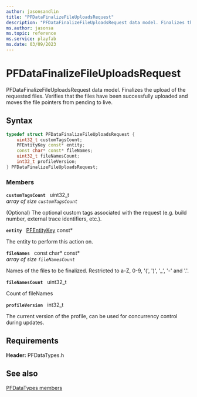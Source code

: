 ```yaml
---
author: jasonsandlin
title: "PFDataFinalizeFileUploadsRequest"
description: "PFDataFinalizeFileUploadsRequest data model. Finalizes the upload of the requested files. Verifies that the files have been successfully uploaded and moves the file pointers from pending to live."
ms.author: jasonsa
ms.topic: reference
ms.service: playfab
ms.date: 03/09/2023
---
```


# PFDataFinalizeFileUploadsRequest  

PFDataFinalizeFileUploadsRequest data model. Finalizes the upload of the requested files. Verifies that the files have been successfully uploaded and moves the file pointers from pending to live.  

## Syntax  
  
```cpp
typedef struct PFDataFinalizeFileUploadsRequest {  
    uint32_t customTagsCount;  
    PFEntityKey const* entity;  
    const char* const* fileNames;  
    uint32_t fileNamesCount;  
    int32_t profileVersion;  
} PFDataFinalizeFileUploadsRequest;  
```
  
### Members  
  
**`customTagsCount`** &nbsp; uint32_t  
*array of size `customTagsCount`*  
  
(Optional) The optional custom tags associated with the request (e.g. build number, external trace identifiers, etc.).
  
**`entity`** &nbsp; [PFEntityKey](../../pftypes/structs/pfentitykey-c.md) const*  
  
The entity to perform this action on.
  
**`fileNames`** &nbsp; const char* const*  
*array of size `fileNamesCount`*  
  
Names of the files to be finalized. Restricted to a-Z, 0-9, '(', ')', '_', '-' and '.'.
  
**`fileNamesCount`** &nbsp; uint32_t  
  
Count of fileNames
  
**`profileVersion`** &nbsp; int32_t  
  
The current version of the profile, can be used for concurrency control during updates.
  
  
## Requirements  
  
**Header:** PFDataTypes.h
  
## See also  
[PFDataTypes members](../pfdatatypes_members.md)  

  
  

